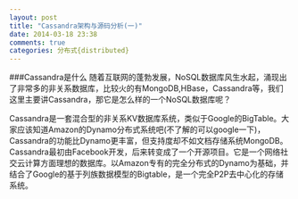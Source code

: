 ```yaml
---
layout: post
title: "Cassandra架构与源码分析(一)"
date: 2014-03-18 23:38
comments: true
categories: 分布式{distributed}
---
```

###Cassandra是什么
随着互联网的蓬勃发展，NoSQL数据库风生水起，涌现出了非常多的非关系数据库，比较火的有MongoDB,HBase，Cassandra等，我们这里主要讲Cassandra，那它是怎么样的一个NoSQL数据库呢？

Cassandra是一套混合型的非关系KV数据库系统，类似于Google的BigTable。大家应该知道Amazon的Dynamo分布式系统吧(不了解的可以google一下)，Cassandra的功能比Dynamo更丰富，但支持度却不如文档存储系统MongoDB。Cassandra最初由Facebook开发，后来转变成了一个开源项目。它是一个网络社交云计算方面理想的数据库。以Amazon专有的完全分布式的Dynamo为基础，并结合了Google的基于列族数据模型的Bigtable，是一个完全P2P去中心化的存储系统。